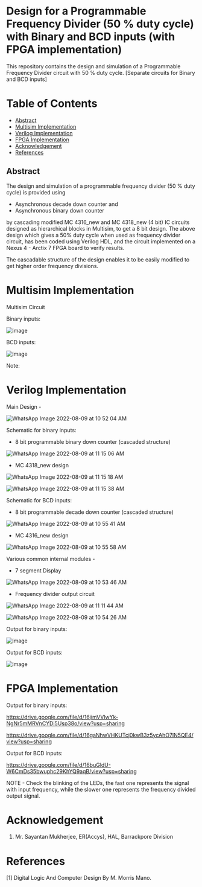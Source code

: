 # Design for a Programmable Frequency Divider (50 % duty cycle) with Binary and BCD inputs (with FPGA implementation)
This repository contains the design and simulation of a Programmable Frequency Divider circuit with 50 % duty cycle. [Separate circuits for Binary and BCD inputs] 

# Table of Contents
 - [Abstract](#abstract) 
 - [Multisim Implementation](#multisim-implementation)
 - [Verilog Implementation](#verilog-implementation)
 - [FPGA Implementation](#fpga-implementation)
 - [Acknowledgement](#acknowledgement)
 - [References](#references)


## Abstract

The design and simulation of a programmable frequency divider (50 % duty cycle) is provided  using 
- Asynchronous decade down counter and 
- Asynchronous binary down counter 

by cascading modified MC 4316_new and MC 4318_new (4 bit) IC circuits designed as hierarchical blocks in Multisim, to get a 8 bit design.
The above design which gives a 50% duty cycle when used as frequency divider circuit, has been coded using Verilog
HDL, and the circuit implemented on a Nexus 4 - Arctix 7 FPGA board to verify results.

The cascadable structure of the design enables it to be easily modified to get higher order frequency divisions.

# Multisim Implementation

Multisim Circuit 

Binary inputs:

![image](https://user-images.githubusercontent.com/70422874/183562775-82614197-c803-4865-88e1-6a31e57628dd.png)

BCD inputs:

![image](https://user-images.githubusercontent.com/70422874/183562198-0872bb1f-cd91-4035-91ad-395e9ffbd926.png)


Note: 


# Verilog Implementation

Main Design -

![WhatsApp Image 2022-08-09 at 10 52 04 AM](https://user-images.githubusercontent.com/70422874/183571529-3ac209f7-faf1-4ccc-868d-6e08b34160cb.jpeg)

Schematic for binary inputs:

- 8 bit programmable binary down counter (cascaded structure)

![WhatsApp Image 2022-08-09 at 11 15 06 AM](https://user-images.githubusercontent.com/70422874/183574449-d4536a6f-2e81-449d-88f8-60b3b8a27675.jpeg)

- MC 4318_new design 


![WhatsApp Image 2022-08-09 at 11 15 18 AM](https://user-images.githubusercontent.com/70422874/183574604-49aa13e0-4a2c-44de-9c53-06d52000238c.jpeg)

![WhatsApp Image 2022-08-09 at 11 15 38 AM](https://user-images.githubusercontent.com/70422874/183574624-09a2c517-7391-4392-a03c-3725187b03de.jpeg)

Schematic for BCD inputs:

- 8 bit programmable decade down counter (cascaded structure)

![WhatsApp Image 2022-08-09 at 10 55 41 AM](https://user-images.githubusercontent.com/70422874/183572109-175d28be-7427-4aa9-b4c6-574fa2a311ef.jpeg)

- MC 4316_new design 

![WhatsApp Image 2022-08-09 at 10 55 58 AM](https://user-images.githubusercontent.com/70422874/183572129-e085b389-b2ea-4a12-8e48-7cb23d6147d4.jpeg)


Various common internal modules -  

- 7 segment Display

![WhatsApp Image 2022-08-09 at 10 53 46 AM](https://user-images.githubusercontent.com/70422874/183571870-8498ca9a-861a-4a3a-9f08-2bef46b505bb.jpeg)

- Frequency divider output circuit

![WhatsApp Image 2022-08-09 at 11 11 44 AM](https://user-images.githubusercontent.com/70422874/183573937-7756119a-b7b3-483c-b7e3-85be46dd376a.jpeg)

![WhatsApp Image 2022-08-09 at 10 54 26 AM](https://user-images.githubusercontent.com/70422874/183572099-35505b42-382c-41dc-a3f0-277bc1f3e1a3.jpeg)


Output for binary inputs:

![image](https://user-images.githubusercontent.com/70422874/182293281-85aabc90-bb9d-4641-b312-356416b8eeb3.png)



Output for BCD inputs:

![image](https://user-images.githubusercontent.com/70422874/182293112-eac72819-2fb7-4cc9-9b03-e1341a3ca54c.png)

# FPGA Implementation

Output for binary inputs:

https://drive.google.com/file/d/16jimVVlwYk-NgNr5mMRVnCYDi5Usp38o/view?usp=sharing

https://drive.google.com/file/d/16gaNhwVHKUTcj0kwB3z5ycAhO7IN5QE4/view?usp=sharing

Output for BCD inputs:

https://drive.google.com/file/d/16buGldU-W6CmDs35bwuphc29KhYQ9aqB/view?usp=sharing

NOTE - Check the blinking of the LEDs, the fast one represents the signal with input frequency, while the slower one represents the frequency divided output signal.

# Acknowledgement
1. Mr. Sayantan Mukherjee, ER(Accys), HAL, Barrackpore Division

# References
[1] Digital Logic And Computer Design By M. Morris Mano.
